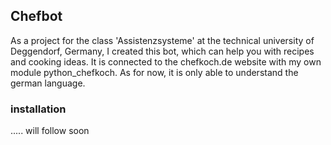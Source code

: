 ## Chefbot

As a project for the class 'Assistenzsysteme' at the technical university of Deggendorf, Germany, I created this bot, which can help you with recipes and cooking ideas. It is connected to the chefkoch.de website with my own module python_chefkoch. As for now, it is only able to understand the german language.

### installation

..... will follow soon
